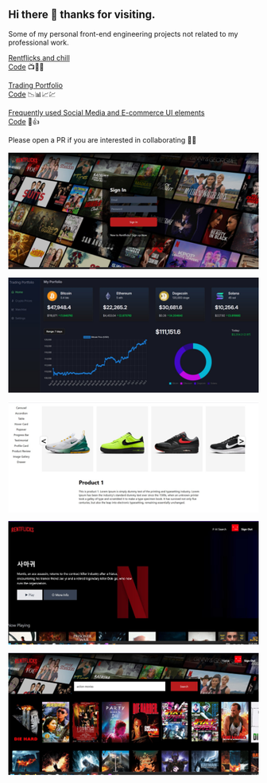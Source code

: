 
## Hi there 👋 thanks for visiting.

Some of my personal front-end engineering projects not related to my professional work.

[Rentflicks and chill](https://nflixandchilll.web.app)  
[Code](https://github.com/Sandesh-bn/DefinitelyNotNetflicks) 📺🍿🍾


  
[Trading Portfolio](https://minimalistic-trading-portfolio-app.vercel.app/)   
[Code](https://github.com/Sandesh-bn/-Minimalistic-Trading-Portfolio-App-) 📉📊📈💹

[Frequently used Social Media and E-commerce UI elements](https://social-media-ecommerce-ui-toolkit.vercel.app/)  
[Code](https://github.com/Sandesh-bn/Social-Media-Ecommerce-UI-toolkit) 🩷👍


Please open a PR if you are interested in collaborating 🤝🤝


![Preview 1](https://raw.githubusercontent.com/Sandesh-bn/DefinitelyNotNetflicks/refs/heads/master/src/assets/preview-1.jpg)

![Preview 2](https://raw.githubusercontent.com/Sandesh-bn/-Minimalistic-Trading-Portfolio-App-/refs/heads/master/src/assets/images/preview-1.jpg)

![Preview 3](https://raw.githubusercontent.com/Sandesh-bn/Social-Media-Ecommerce-UI-toolkit/refs/heads/master/src/assets/images/preview-1.jpg)


![Preview 3](https://raw.githubusercontent.com/Sandesh-bn/DefinitelyNotNetflicks/refs/heads/master/src/assets/preview-3.jpg)

![Preview 5](https://raw.githubusercontent.com/Sandesh-bn/DefinitelyNotNetflicks/refs/heads/master/src/assets/preview-5.jpg)

